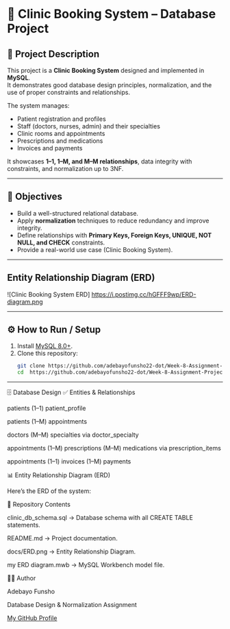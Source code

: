 # 🏥 Clinic Booking System – Database Project

## 📌 Project Description
This project is a **Clinic Booking System** designed and implemented in **MySQL**.  
It demonstrates good database design principles, normalization, and the use of proper constraints and relationships.  

The system manages:
- Patient registration and profiles  
- Staff (doctors, nurses, admin) and their specialties  
- Clinic rooms and appointments  
- Prescriptions and medications  
- Invoices and payments  

It showcases **1–1, 1–M, and M–M relationships**, data integrity with constraints, and normalization up to 3NF.

---

## 🎯 Objectives
- Build a well-structured relational database.  
- Apply **normalization** techniques to reduce redundancy and improve integrity.  
- Define relationships with **Primary Keys, Foreign Keys, UNIQUE, NOT NULL, and CHECK** constraints.  
- Provide a real-world use case (Clinic Booking System).  

---

## Entity Relationship Diagram (ERD)

![Clinic Booking System ERD] https://i.postimg.cc/hGFFF9wp/ERD-diagram.png

---

## ⚙️ How to Run / Setup
1. Install [MySQL 8.0+](https://dev.mysql.com/downloads/).  
2. Clone this repository:
   ```bash
   git clone https://github.com/adebayofunsho22-dot/Week-8-Assignment-Project-Submission.git
   cd  https://github.com/adebayofunsho22-dot/Week-8-Assignment-Project-Submission.git

---

🗄️ Database Design
✅ Entities & Relationships

patients (1–1) patient_profile

patients (1–M) appointments

doctors (M–M) specialties via doctor_specialty

appointments (1–M) prescriptions (M–M) medications via prescription_items

appointments (1–1) invoices (1–M) payments

📊 Entity Relationship Diagram (ERD)

Here’s the ERD of the system:

📂 Repository Contents

clinic_db_schema.sql → Database schema with all CREATE TABLE statements.

README.md → Project documentation.

docs/ERD.png → Entity Relationship Diagram.

my ERD diagram.mwb → MySQL Workbench model file.

👨‍💻 Author

Adebayo Funsho

Database Design & Normalization Assignment

[My GitHub Profile](https://github.com/adebayofunsho22-dot)   
   


